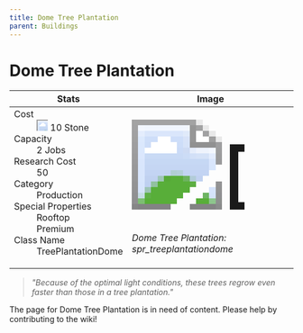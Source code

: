 ```yaml
---
title: Dome Tree Plantation
parent: Buildings
---
```

# Dome Tree Plantation

[//]: # (Pre-generated content)
<table><thead><tr><th>Stats</th><th>Image</th></tr></thead><tbody><tr><td><dl><dt>Cost</dt><dd><div class="resource-icon"><img style="object-position: -637px -737px;" src="https://tfe2-wiki.github.io/assets/sprites.png"></div> 10 Stone</dd><dt>Capacity</dt><dd>2 Jobs</dd><dt>Research Cost</dt><dd>50</dd><dt>Category</dt><dd>Production</dd><dt>Special Properties</dt><dd>Rooftop<br>Premium</dd><dt>Class Name</dt><dd>TreePlantationDome</dd></dl></td><td><style>.building-image {width: 200px;height: 200px;overflow: hidden;position: relative;}.building-image img {image-rendering: pixelated;object-fit: none;transform: scale(10);transform-origin: left top;position: absolute;left: 0;top: 0;}.resource-image {width: 200px;height: 200px;overflow: hidden;position: relative;}.resource-image img {image-rendering: pixelated;object-fit: none;transform: scale(20);transform-origin: left top;position: absolute;left: 0;top: 0;}.building-icon {width: 20px;height: 20px;overflow: hidden;position: relative;display: inline-block;}.building-icon img {image-rendering: pixelated;object-fit: none;transform: scale(1);transform-origin: left top;position: absolute;left: 0;top: 0;}.resource-icon {width: 20px;height: 20px;overflow: hidden;position: relative;display: inline-block;}.resource-icon img {image-rendering: pixelated;object-fit: none;transform: scale(2);transform-origin: left top;position: absolute;left: 0;top: 0;}</style><div class="building-image"><img style="object-position: -985px -913px;" src="https://tfe2-wiki.github.io/assets/sprites.png" alt="Dome Tree Plantation Back"><img style="object-position: -24px -898px;" src="https://tfe2-wiki.github.io/assets/sprites.png" alt="Dome Tree Plantation"></div><i>Dome Tree Plantation: spr_treeplantationdome</i></td></tr></tbody></table><blockquote><i>"Because of the optimal light conditions, these trees regrow even faster than those in a tree plantation."</i></blockquote>

The page for Dome Tree Plantation is in need of content. Please help by contributing to the wiki!
